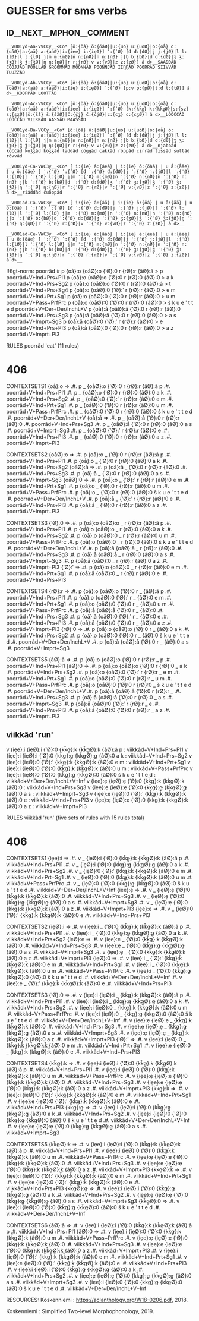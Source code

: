 # GUESSER for sms verbs

## ID__NEXT__MPHON__COMMENT

`__V001yd-Aa-VVCCy__<Co* [õ:{õâ} õ:{õâØ}|u:{uo} u:{uoØ}|o:{oå} o:{oåØ}|a:{aä} a:{aäØ}|i:{iẹe} i:{iẹØ}] ʹ:{ʹØ} [đ đ:{đØ}|j j:{jØ}|l l:{lØ}|l l:{lØ} j|m m:{mØ}|n n:{nØ}|n n:{nØ} j|b b:{bØ}|d d:{dØ}|ʒ ʒ:{ʒØ}|ǯ ǯ:{ǯØ}|ŋ ŋ:{ŋØ}|r r:{rØ}|v v:{vØ}|z z:{zØ}] â d>__SAAĐĐÂD CÕÕJJÂD PÕÕLLÂD GROOMMÂD MÕÕNNÂD POONNJÂD IIŊŊÂD POORRÂD SIIVVÂD TUUZZÂD`

`__V001yd-Ab-VVCCy__<Co* [õ:{õâ} õ:{õâØ}|u:{uo} u:{uoØ}|o:{oå} o:{oåØ}|a:{aä} a:{aäØ}|i:{iẹ} i:{iẹØ}] ʹ:{ʹØ} [p:v p:{pØ}|t:đ t:{tØ}] â d>__KOOPPÂD LOOTTÂD`

`__V001yd-Ac-VVCCy__<Co* [õ:{õâ} õ:{õâØ}|u:{uo} u:{uoØ}|o:{oå} o:{oåØ}|a:{aä} a:{aäØ}|i:{iẹe} i:{iẹØ}] ʹ:{ʹØ} [k:{kǩǥ} k:{kǩǥØ}|s:{sz} s:{szØ}|š:{šž} š:{šžØ}|č:{čj} č:{čjØ}|c:{cʒ} c:{cʒØ}] â d>__LÕÕCCÂD LÕÕČČÂD VIIKKÂD AASSÂD MAAŠŠÂD `

`__V001yd-Ba-VCCy__<Co* [õ:{õâ} õ:{õâØ}|u:{uo} u:{uoØ}|o:{oå} o:{oåØ}|a:{aä} a:{aäØ}|i:{iẹe} i:{iẹØ}] ʹ:{ʹØ} [đ đ:{đØ}|j j:{jØ}|l l:{lØ}|l l:{lØ} j|m m:{mØ}|n n:{nØ}|n n:{nØ} j|b b:{bØ}|d d:{dØ}|ʒ ʒ:{ʒØ}|ǯ ǯ:{ǯØ}|ŋ ŋ:{ŋØ}|r r:{rØ}|v v:{vØ}|z z:{zØ}] â d>__njabbâd kõččâd koǯǯâd kõʒʒâd laddâd cõggâd cakkâd rõppâd cirrâd tissâd suttâd rõvvâd  `

`__V001yd-Ca-VWC3y__<Co* [ i:{ie} â:{âeä} | i:{ie} õ:{õâä} | u å:{åäe} | u õ:{õâe} ] ˈ:{ˈØ} ʹ:{ʹØ} [đ ˈ:{ˈØ} đ:{đØ}|j ˈ:{ˈØ} j:{jØ}|l ˈ:{ˈØ} l:{lØ}|l ˈ:{ˈØ} l:{lØ} j|m ˈ:{ˈØ} m:{mØ}|n ˈ:{ˈØ} n:{nØ}|n ˈ:{ˈØ} n:{nØ} j|b ˈ:{ˈØ} b:{bØ}|d ˈ:{ˈØ} d:{dØ}|ʒ ˈ:{ˈØ} ʒ:{ʒØ}|ǯ ˈ:{ˈØ} ǯ:{ǯØ}|ŋ ˈ:{ˈØ} ŋ:{ŋØ}|r ˈ:{ˈØ} r:{rØ}|v ˈ:{ˈØ} v:{vØ}|z ˈ:{ˈØ} z:{zØ}] â d>__riâddâd čuõppâd`

`__V001ad-Ca-VWC3y__<Co* [ i:{ie} â:{âä} | i:{ie} õ:{õâ} | u å:{åä} | u õ:{õâ} ] ˈ:{ˈØ} ʹ:{ʹØ} [đ ˈ:{ˈØ} đ:{đØ}|j ˈ:{ˈØ} j:{jØ}|l ˈ:{ˈØ} l:{lØ}|l ˈ:{ˈØ} l:{lØ} j|m ˈ:{ˈØ} m:{mØ}|n ˈ:{ˈØ} n:{nØ}|n ˈ:{ˈØ} n:{nØ} j|b ˈ:{ˈØ} b:{bØ}|d ˈ:{ˈØ} d:{dØ}|ʒ ˈ:{ˈØ} ʒ:{ʒØ}|ǯ ˈ:{ˈØ} ǯ:{ǯØ}|ŋ ˈ:{ˈØ} ŋ:{ŋØ}|r ˈ:{ˈØ} r:{rØ}|v ˈ:{ˈØ} v:{vØ}|z ˈ:{ˈØ} z:{zØ}] â d>__`

`__V001ad-Ce-VWC3y__<Co* [ i:{ie} e:{âäõ} | i:{ie} e:{eẹä} | u ä:{äeẹ} | u õ:{õâe} ] ˈ:{ˈØ} ʹ:{ʹØ} [đ ˈ:{ˈØ} đ:{đØ}|j ˈ:{ˈØ} j:{jØ}|l ˈ:{ˈØ} l:{lØ}|l ˈ:{ˈØ} l:{lØ} j|m ˈ:{ˈØ} m:{mØ}|n ˈ:{ˈØ} n:{nØ}|n ˈ:{ˈØ} n:{nØ} j|b ˈ:{ˈØ} b:{bØ}|d ˈ:{ˈØ} d:{dØ}|ʒ ˈ:{ˈØ} ʒ:{ʒØ}|ǯ ˈ:{ˈØ} ǯ:{ǯØ}|ŋ ˈ:{ˈØ} ŋ:{ŋØ}|r ˈ:{ˈØ} r:{rØ}|v ˈ:{ˈØ} v:{vØ}|z ˈ:{ˈØ} z:{zØ}] â d>__`

!!€gt-norm: poorrâd #
p {oå}:o {oåØ}:o {ʹØ}:0 r {rØ}:r {âØ}:â > p            poorrâd+V+Ind+Prs+Pl1
p {oå}:o {oåØ}:o {ʹØ}:0 r {rØ}:0 {âØ}:0 > a k          poorrâd+V+Ind+Prs+Sg2
p {oå}:o {oåØ}:o {ʹØ}:0 r {rØ}:0 {âØ}:â > t            poorrâd+V+Ind+Prs+Sg4
p {oå}:o {oåØ}:0 {ʹØ}:ʹ r {rØ}:r {âØ}:0 > e m          poorrâd+V+Ind+Prt+Sg1
p {oå}:o {oåØ}:0 {ʹØ}:0 r {rØ}:r {âØ}:0 > u m          poorrâd+V+Pass+PrfPrc
p {oå}:o {oåØ}:0 {ʹØ}:0 r {rØ}:0 {âØ}:0 > š k u e ʹ t t e d   poorrâd+V+Der+Der/InchL+V
p {oå}:å {oåØ}:å {ʹØ}:0 r {rØ}:r {âØ}:0                poorrâd+V+Ind+Prs+Sg3
p {oå}:å {oåØ}:å {ʹØ}:0 r {rØ}:0 {âØ}:0 > a s          poorrâd+V+Imprt+Sg3
p {oå}:å {oåØ}:0 {ʹØ}:ʹ r {rØ}:r {âØ}:0 > e            poorrâd+V+Ind+Prs+Pl3
p {oå}:å {oåØ}:0 {ʹØ}:0 r {rØ}:r {âØ}:0 > a z          poorrâd+V+Imprt+Pl3

RULES poorrâd 'eat' (11 rules)
# 406
CONTEXTSETS1
{oå}:o =>
.#. p _ {oåØ}:o {ʹØ}:0 r {rØ}:r {âØ}:â p .#.                 poorrâd+V+Ind+Prs+Pl1
.#. p _ {oåØ}:o {ʹØ}:0 r {rØ}:0 {âØ}:0 a k .#.               poorrâd+V+Ind+Prs+Sg2
.#. p _ {oåØ}:0 {ʹØ}:ʹ r {rØ}:r {âØ}:0 e m .#.               poorrâd+V+Ind+Prt+Sg1
.#. p _ {oåØ}:0 {ʹØ}:0 r {rØ}:r {âØ}:0 u m .#.               poorrâd+V+Pass+PrfPrc
.#. p _ {oåØ}:0 {ʹØ}:0 r {rØ}:0 {âØ}:0 š k u e ʹ t t e d .#. poorrâd+V+Der+Der/InchL+V
{oå}:å =>
.#. p _ {oåØ}:å {ʹØ}:0 r {rØ}:r {âØ}:0 .#.                   poorrâd+V+Ind+Prs+Sg3
.#. p _ {oåØ}:å {ʹØ}:0 r {rØ}:0 {âØ}:0 a s .#.               poorrâd+V+Imprt+Sg3
.#. p _ {oåØ}:0 {ʹØ}:ʹ r {rØ}:r {âØ}:0 e .#.                 poorrâd+V+Ind+Prs+Pl3
.#. p _ {oåØ}:0 {ʹØ}:0 r {rØ}:r {âØ}:0 a z .#.               poorrâd+V+Imprt+Pl3

CONTEXTSETS2
{oåØ}:o =>
.#. p {oå}:o _ {ʹØ}:0 r {rØ}:r {âØ}:â p .#.                 poorrâd+V+Ind+Prs+Pl1
.#. p {oå}:o _ {ʹØ}:0 r {rØ}:0 {âØ}:0 a k .#.               poorrâd+V+Ind+Prs+Sg2
{oåØ}:å =>
.#. p {oå}:å _ {ʹØ}:0 r {rØ}:r {âØ}:0 .#.                   poorrâd+V+Ind+Prs+Sg3
.#. p {oå}:å _ {ʹØ}:0 r {rØ}:0 {âØ}:0 a s .#.               poorrâd+V+Imprt+Sg3
{oåØ}:0 =>
.#. p {oå}:o _ {ʹØ}:ʹ r {rØ}:r {âØ}:0 e m .#.               poorrâd+V+Ind+Prt+Sg1
.#. p {oå}:o _ {ʹØ}:0 r {rØ}:r {âØ}:0 u m .#.               poorrâd+V+Pass+PrfPrc
.#. p {oå}:o _ {ʹØ}:0 r {rØ}:0 {âØ}:0 š k u e ʹ t t e d .#. poorrâd+V+Der+Der/InchL+V
.#. p {oå}:å _ {ʹØ}:ʹ r {rØ}:r {âØ}:0 e .#.                 poorrâd+V+Ind+Prs+Pl3
.#. p {oå}:å _ {ʹØ}:0 r {rØ}:r {âØ}:0 a z .#.               poorrâd+V+Imprt+Pl3

CONTEXTSETS3
{ʹØ}:0 =>
.#. p {oå}:o {oåØ}:o _ r {rØ}:r {âØ}:â p .#.                 poorrâd+V+Ind+Prs+Pl1
.#. p {oå}:o {oåØ}:o _ r {rØ}:0 {âØ}:0 a k .#.               poorrâd+V+Ind+Prs+Sg2
.#. p {oå}:o {oåØ}:0 _ r {rØ}:r {âØ}:0 u m .#.               poorrâd+V+Pass+PrfPrc
.#. p {oå}:o {oåØ}:0 _ r {rØ}:0 {âØ}:0 š k u e ʹ t t e d .#. poorrâd+V+Der+Der/InchL+V
.#. p {oå}:å {oåØ}:å _ r {rØ}:r {âØ}:0 .#.                   poorrâd+V+Ind+Prs+Sg3
.#. p {oå}:å {oåØ}:å _ r {rØ}:0 {âØ}:0 a s .#.               poorrâd+V+Imprt+Sg3
.#. p {oå}:å {oåØ}:0 _ r {rØ}:r {âØ}:0 a z .#.               poorrâd+V+Imprt+Pl3
{ʹØ}:ʹ =>
.#. p {oå}:o {oåØ}:0 _ r {rØ}:r {âØ}:0 e m .#.               poorrâd+V+Ind+Prt+Sg1
.#. p {oå}:å {oåØ}:0 _ r {rØ}:r {âØ}:0 e .#.                 poorrâd+V+Ind+Prs+Pl3

CONTEXTSETS4
{rØ}:r =>
.#. p {oå}:o {oåØ}:o {ʹØ}:0 r _ {âØ}:â p .#.                 poorrâd+V+Ind+Prs+Pl1
.#. p {oå}:o {oåØ}:0 {ʹØ}:ʹ r _ {âØ}:0 e m .#.               poorrâd+V+Ind+Prt+Sg1
.#. p {oå}:o {oåØ}:0 {ʹØ}:0 r _ {âØ}:0 u m .#.               poorrâd+V+Pass+PrfPrc
.#. p {oå}:å {oåØ}:å {ʹØ}:0 r _ {âØ}:0 .#.                   poorrâd+V+Ind+Prs+Sg3
.#. p {oå}:å {oåØ}:0 {ʹØ}:ʹ r _ {âØ}:0 e .#.                 poorrâd+V+Ind+Prs+Pl3
.#. p {oå}:å {oåØ}:0 {ʹØ}:0 r _ {âØ}:0 a z .#.               poorrâd+V+Imprt+Pl3
{rØ}:0 =>
.#. p {oå}:o {oåØ}:o {ʹØ}:0 r _ {âØ}:0 a k .#.               poorrâd+V+Ind+Prs+Sg2
.#. p {oå}:o {oåØ}:0 {ʹØ}:0 r _ {âØ}:0 š k u e ʹ t t e d .#. poorrâd+V+Der+Der/InchL+V
.#. p {oå}:å {oåØ}:å {ʹØ}:0 r _ {âØ}:0 a s .#.               poorrâd+V+Imprt+Sg3

CONTEXTSETS5
{âØ}:â =>
.#. p {oå}:o {oåØ}:o {ʹØ}:0 r {rØ}:r _ p .#.                 poorrâd+V+Ind+Prs+Pl1
{âØ}:0 =>
.#. p {oå}:o {oåØ}:o {ʹØ}:0 r {rØ}:0 _ a k .#.               poorrâd+V+Ind+Prs+Sg2
.#. p {oå}:o {oåØ}:0 {ʹØ}:ʹ r {rØ}:r _ e m .#.               poorrâd+V+Ind+Prt+Sg1
.#. p {oå}:o {oåØ}:0 {ʹØ}:0 r {rØ}:r _ u m .#.               poorrâd+V+Pass+PrfPrc
.#. p {oå}:o {oåØ}:0 {ʹØ}:0 r {rØ}:0 _ š k u e ʹ t t e d .#. poorrâd+V+Der+Der/InchL+V
.#. p {oå}:å {oåØ}:å {ʹØ}:0 r {rØ}:r _ .#.                   poorrâd+V+Ind+Prs+Sg3
.#. p {oå}:å {oåØ}:å {ʹØ}:0 r {rØ}:0 _ a s .#.               poorrâd+V+Imprt+Sg3
.#. p {oå}:å {oåØ}:0 {ʹØ}:ʹ r {rØ}:r _ e .#.                 poorrâd+V+Ind+Prs+Pl3
.#. p {oå}:å {oåØ}:0 {ʹØ}:0 r {rØ}:r _ a z .#.               poorrâd+V+Imprt+Pl3


## viikkâd 'run' 

v {iẹe}:i {iẹØ}:i {ʹØ}:0 {kǩǥ}:k {kǩǥØ}:k {âØ}:â p :                 viikkâd+V+Ind+Prs+Pl1
v {iẹe}:i {iẹØ}:i {ʹØ}:0 {kǩǥ}:ǥ {kǩǥØ}:ǥ {âØ}:0 a k :               viikkâd+V+Ind+Prs+Sg2
v {iẹe}:i {iẹØ}:0 {ʹØ}:ʹ {kǩǥ}:ǩ {kǩǥØ}:ǩ {âØ}:0 e m  :              viikkâd+V+Ind+Prt+Sg1
v {iẹe}:i {iẹØ}:0 {ʹØ}:0 {kǩǥ}:k {kǩǥØ}:k {âØ}:0 u m :               viikkâd+V+Pass+PrfPrc
v {iẹe}:i {iẹØ}:0 {ʹØ}:0 {kǩǥ}:ǥ {kǩǥØ}:0 {âØ}:0 š k u e ʹ t t e d : viikkâd+V+Der+Der/InchL+V+Inf
v {iẹe}:ẹ {iẹØ}:ẹ {ʹØ}:0 {kǩǥ}:k {kǩǥØ}:k {âØ}:0 :                   viikkâd+V+Ind+Prs+Sg3
v {iẹe}:ẹ {iẹØ}:ẹ {ʹØ}:0 {kǩǥ}:ǥ {kǩǥØ}:ǥ {âØ}:0 a s :               viikkâd+V+Imprt+Sg3
v {iẹe}:e {iẹØ}:0 {ʹØ}:ʹ {kǩǥ}:ǩ {kǩǥØ}:ǩ {âØ}:0 e   :               viikkâd+V+Ind+Prs+Pl3
v {iẹe}:ẹ {iẹØ}:ẹ {ʹØ}:0 {kǩǥ}:k {kǩǥØ}:k {âØ}:0 a z :               viikkâd+V+Imprt+Pl3

RULES viikkâd 'run' (five sets of rules with 15 rules total)
# 406
CONTEXTSETS1
{iẹe}:i =>
.#. v _ {iẹØ}:i {ʹØ}:0 {kǩǥ}:k {kǩǥØ}:k {âØ}:â p .#.                 viikkâd+V+Ind+Prs+Pl1
.#. v _ {iẹØ}:i {ʹØ}:0 {kǩǥ}:ǥ {kǩǥØ}:ǥ {âØ}:0 a k .#.               viikkâd+V+Ind+Prs+Sg2
.#. v _ {iẹØ}:0 {ʹØ}:ʹ {kǩǥ}:ǩ {kǩǥØ}:ǩ {âØ}:0 e m .#.               viikkâd+V+Ind+Prt+Sg1
.#. v _ {iẹØ}:0 {ʹØ}:0 {kǩǥ}:k {kǩǥØ}:k {âØ}:0 u m .#.               viikkâd+V+Pass+PrfPrc
.#. v _ {iẹØ}:0 {ʹØ}:0 {kǩǥ}:ǥ {kǩǥØ}:0 {âØ}:0 š k u e ʹ t t e d .#. viikkâd+V+Der+Der/InchL+V+Inf
{iẹe}:ẹ =>
.#. v _ {iẹØ}:ẹ {ʹØ}:0 {kǩǥ}:k {kǩǥØ}:k {âØ}:0 .#.                   viikkâd+V+Ind+Prs+Sg3
.#. v _ {iẹØ}:ẹ {ʹØ}:0 {kǩǥ}:ǥ {kǩǥØ}:ǥ {âØ}:0 a s .#.               viikkâd+V+Imprt+Sg3
.#. v _ {iẹØ}:ẹ {ʹØ}:0 {kǩǥ}:k {kǩǥØ}:k {âØ}:0 a z .#.               viikkâd+V+Imprt+Pl3
{iẹe}:e =>
.#. v _ {iẹØ}:0 {ʹØ}:ʹ {kǩǥ}:ǩ {kǩǥØ}:ǩ {âØ}:0 e .#.                 viikkâd+V+Ind+Prs+Pl3

CONTEXTSETS2
{iẹØ}:i =>
.#. v {iẹe}:i _ {ʹØ}:0 {kǩǥ}:k {kǩǥØ}:k {âØ}:â p .#.                 viikkâd+V+Ind+Prs+Pl1
.#. v {iẹe}:i _ {ʹØ}:0 {kǩǥ}:ǥ {kǩǥØ}:ǥ {âØ}:0 a k .#.               viikkâd+V+Ind+Prs+Sg2
{iẹØ}:ẹ =>
.#. v {iẹe}:ẹ _ {ʹØ}:0 {kǩǥ}:k {kǩǥØ}:k {âØ}:0 .#.                   viikkâd+V+Ind+Prs+Sg3
.#. v {iẹe}:ẹ _ {ʹØ}:0 {kǩǥ}:ǥ {kǩǥØ}:ǥ {âØ}:0 a s .#.               viikkâd+V+Imprt+Sg3
.#. v {iẹe}:ẹ _ {ʹØ}:0 {kǩǥ}:k {kǩǥØ}:k {âØ}:0 a z .#.               viikkâd+V+Imprt+Pl3
{iẹØ}:0 =>
.#. v {iẹe}:i _ {ʹØ}:ʹ {kǩǥ}:ǩ {kǩǥØ}:ǩ {âØ}:0 e m .#.               viikkâd+V+Ind+Prt+Sg1
.#. v {iẹe}:i _ {ʹØ}:0 {kǩǥ}:k {kǩǥØ}:k {âØ}:0 u m .#.               viikkâd+V+Pass+PrfPrc
.#. v {iẹe}:i _ {ʹØ}:0 {kǩǥ}:ǥ {kǩǥØ}:0 {âØ}:0 š k u e ʹ t t e d .#. viikkâd+V+Der+Der/InchL+V+Inf
.#. v {iẹe}:e _ {ʹØ}:ʹ {kǩǥ}:ǩ {kǩǥØ}:ǩ {âØ}:0 e .#.                 viikkâd+V+Ind+Prs+Pl3

CONTEXTSETS3
{ʹØ}:0 =>
.#. v {iẹe}:i {iẹØ}:i _ {kǩǥ}:k {kǩǥØ}:k {âØ}:â p .#.                 viikkâd+V+Ind+Prs+Pl1
.#. v {iẹe}:i {iẹØ}:i _ {kǩǥ}:ǥ {kǩǥØ}:ǥ {âØ}:0 a k .#.               viikkâd+V+Ind+Prs+Sg2
.#. v {iẹe}:i {iẹØ}:0 _ {kǩǥ}:k {kǩǥØ}:k {âØ}:0 u m .#.               viikkâd+V+Pass+PrfPrc
.#. v {iẹe}:i {iẹØ}:0 _ {kǩǥ}:ǥ {kǩǥØ}:0 {âØ}:0 š k u e ʹ t t e d .#. viikkâd+V+Der+Der/InchL+V+Inf
.#. v {iẹe}:ẹ {iẹØ}:ẹ _ {kǩǥ}:k {kǩǥØ}:k {âØ}:0 .#.                   viikkâd+V+Ind+Prs+Sg3
.#. v {iẹe}:ẹ {iẹØ}:ẹ _ {kǩǥ}:ǥ {kǩǥØ}:ǥ {âØ}:0 a s .#.               viikkâd+V+Imprt+Sg3
.#. v {iẹe}:ẹ {iẹØ}:ẹ _ {kǩǥ}:k {kǩǥØ}:k {âØ}:0 a z .#.               viikkâd+V+Imprt+Pl3
{ʹØ}:ʹ =>
.#. v {iẹe}:i {iẹØ}:0 _ {kǩǥ}:ǩ {kǩǥØ}:ǩ {âØ}:0 e m .#.               viikkâd+V+Ind+Prt+Sg1
.#. v {iẹe}:e {iẹØ}:0 _ {kǩǥ}:ǩ {kǩǥØ}:ǩ {âØ}:0 e .#.                 viikkâd+V+Ind+Prs+Pl3

CONTEXTSETS4
{kǩǥ}:k =>
.#. v {iẹe}:i {iẹØ}:i {ʹØ}:0 {kǩǥ}:k {kǩǥØ}:k {âØ}:â p .#.                 viikkâd+V+Ind+Prs+Pl1
.#. v {iẹe}:i {iẹØ}:0 {ʹØ}:0 {kǩǥ}:k {kǩǥØ}:k {âØ}:0 u m .#.               viikkâd+V+Pass+PrfPrc
.#. v {iẹe}:ẹ {iẹØ}:ẹ {ʹØ}:0 {kǩǥ}:k {kǩǥØ}:k {âØ}:0 .#.                   viikkâd+V+Ind+Prs+Sg3
.#. v {iẹe}:ẹ {iẹØ}:ẹ {ʹØ}:0 {kǩǥ}:k {kǩǥØ}:k {âØ}:0 a z .#.               viikkâd+V+Imprt+Pl3
{kǩǥ}:ǩ =>
.#. v {iẹe}:i {iẹØ}:0 {ʹØ}:ʹ {kǩǥ}:ǩ {kǩǥØ}:ǩ {âØ}:0 e m .#.               viikkâd+V+Ind+Prt+Sg1
.#. v {iẹe}:e {iẹØ}:0 {ʹØ}:ʹ {kǩǥ}:ǩ {kǩǥØ}:ǩ {âØ}:0 e .#.                 viikkâd+V+Ind+Prs+Pl3
{kǩǥ}:ǥ =>
.#. v {iẹe}:i {iẹØ}:i {ʹØ}:0 {kǩǥ}:ǥ {kǩǥØ}:ǥ {âØ}:0 a k .#.               viikkâd+V+Ind+Prs+Sg2
.#. v {iẹe}:i {iẹØ}:0 {ʹØ}:0 {kǩǥ}:ǥ {kǩǥØ}:0 {âØ}:0 š k u e ʹ t t e d .#. viikkâd+V+Der+Der/InchL+V+Inf
.#. v {iẹe}:ẹ {iẹØ}:ẹ {ʹØ}:0 {kǩǥ}:ǥ {kǩǥØ}:ǥ {âØ}:0 a s .#.               viikkâd+V+Imprt+Sg3

CONTEXTSETS5
{kǩǥØ}:k =>
.#. v {iẹe}:i {iẹØ}:i {ʹØ}:0 {kǩǥ}:k {kǩǥØ}:k {âØ}:â p .#.                 viikkâd+V+Ind+Prs+Pl1
.#. v {iẹe}:i {iẹØ}:0 {ʹØ}:0 {kǩǥ}:k {kǩǥØ}:k {âØ}:0 u m .#.               viikkâd+V+Pass+PrfPrc
.#. v {iẹe}:ẹ {iẹØ}:ẹ {ʹØ}:0 {kǩǥ}:k {kǩǥØ}:k {âØ}:0 .#.                   viikkâd+V+Ind+Prs+Sg3
.#. v {iẹe}:ẹ {iẹØ}:ẹ {ʹØ}:0 {kǩǥ}:k {kǩǥØ}:k {âØ}:0 a z .#.               viikkâd+V+Imprt+Pl3
{kǩǥØ}:ǩ =>
.#. v {iẹe}:i {iẹØ}:0 {ʹØ}:ʹ {kǩǥ}:ǩ {kǩǥØ}:ǩ {âØ}:0 e m .#.               viikkâd+V+Ind+Prt+Sg1
.#. v {iẹe}:e {iẹØ}:0 {ʹØ}:ʹ {kǩǥ}:ǩ {kǩǥØ}:ǩ {âØ}:0 e .#.                 viikkâd+V+Ind+Prs+Pl3
{kǩǥØ}:ǥ =>
.#. v {iẹe}:i {iẹØ}:i {ʹØ}:0 {kǩǥ}:ǥ {kǩǥØ}:ǥ {âØ}:0 a k .#.               viikkâd+V+Ind+Prs+Sg2
.#. v {iẹe}:ẹ {iẹØ}:ẹ {ʹØ}:0 {kǩǥ}:ǥ {kǩǥØ}:ǥ {âØ}:0 a s .#.               viikkâd+V+Imprt+Sg3
{kǩǥØ}:0 =>
.#. v {iẹe}:i {iẹØ}:0 {ʹØ}:0 {kǩǥ}:ǥ {kǩǥØ}:0 {âØ}:0 š k u e ʹ t t e d .#. viikkâd+V+Der+Der/InchL+V+Inf

CONTEXTSETS6
{âØ}:â =>
.#. v {iẹe}:i {iẹØ}:i {ʹØ}:0 {kǩǥ}:k {kǩǥØ}:k {âØ}:â p .#.                 viikkâd+V+Ind+Prs+Pl1
{âØ}:0 =>
.#. v {iẹe}:i {iẹØ}:0 {ʹØ}:0 {kǩǥ}:k {kǩǥØ}:k {âØ}:0 u m .#.               viikkâd+V+Pass+PrfPrc
.#. v {iẹe}:ẹ {iẹØ}:ẹ {ʹØ}:0 {kǩǥ}:k {kǩǥØ}:k {âØ}:0 .#.                   viikkâd+V+Ind+Prs+Sg3
.#. v {iẹe}:ẹ {iẹØ}:ẹ {ʹØ}:0 {kǩǥ}:k {kǩǥØ}:k {âØ}:0 a z .#.               viikkâd+V+Imprt+Pl3
.#. v {iẹe}:i {iẹØ}:0 {ʹØ}:ʹ {kǩǥ}:ǩ {kǩǥØ}:ǩ {âØ}:0 e m .#.               viikkâd+V+Ind+Prt+Sg1
.#. v {iẹe}:e {iẹØ}:0 {ʹØ}:ʹ {kǩǥ}:ǩ {kǩǥØ}:ǩ {âØ}:0 e .#.                 viikkâd+V+Ind+Prs+Pl3
.#. v {iẹe}:i {iẹØ}:i {ʹØ}:0 {kǩǥ}:ǥ {kǩǥØ}:ǥ {âØ}:0 a k .#.               viikkâd+V+Ind+Prs+Sg2
.#. v {iẹe}:ẹ {iẹØ}:ẹ {ʹØ}:0 {kǩǥ}:ǥ {kǩǥØ}:ǥ {âØ}:0 a s .#.               viikkâd+V+Imprt+Sg3
.#. v {iẹe}:i {iẹØ}:0 {ʹØ}:0 {kǩǥ}:ǥ {kǩǥØ}:0 {âØ}:0 š k u e ʹ t t e d .#. viikkâd+V+Der+Der/InchL+V+Inf




RESOURCES:
Koskenniemi : https://aclanthology.org/W18-0206.pdf, 2018.

Koskenniemi : Simplified Two-level Morphophonology, 2019.

